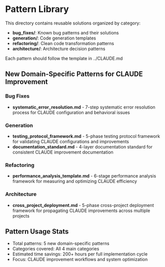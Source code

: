 # Pattern Library

This directory contains reusable solutions organized by category:

- **bug_fixes/**: Known bug patterns and their solutions
- **generation/**: Code generation templates
- **refactoring/**: Clean code transformation patterns
- **architecture/**: Architecture decision patterns

Each pattern should follow the template in ../CLAUDE.md

## New Domain-Specific Patterns for CLAUDE Improvement

### Bug Fixes
- **systematic_error_resolution.md** - 7-step systematic error resolution process for CLAUDE configuration and behavioral issues

### Generation 
- **testing_protocol_framework.md** - 5-phase testing protocol framework for validating CLAUDE configurations and improvements
- **documentation_standard.md** - 4-layer documentation standard for consistent CLAUDE improvement documentation

### Refactoring
- **performance_analysis_template.md** - 6-stage performance analysis framework for measuring and optimizing CLAUDE efficiency

### Architecture
- **cross_project_deployment.md** - 5-phase cross-project deployment framework for propagating CLAUDE improvements across multiple projects

## Pattern Usage Stats
- Total patterns: 5 new domain-specific patterns
- Categories covered: All 4 main categories
- Estimated time savings: 200+ hours per full implementation cycle
- Focus: CLAUDE improvement workflows and system optimization
